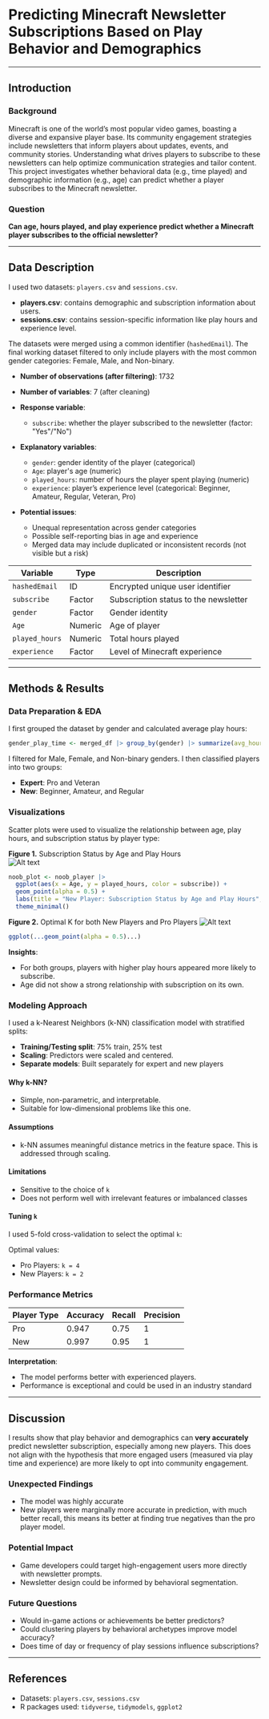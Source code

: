 # Predicting Minecraft Newsletter Subscriptions Based on Play Behavior and Demographics

---

## Introduction

### Background
Minecraft is one of the world’s most popular video games, boasting a diverse and expansive player base. Its community engagement strategies include newsletters that inform players about updates, events, and community stories. Understanding what drives players to subscribe to these newsletters can help optimize communication strategies and tailor content. This project investigates whether behavioral data (e.g., time played) and demographic information (e.g., age) can predict whether a player subscribes to the Minecraft newsletter.

### Question
**Can age, hours played, and play experience predict whether a Minecraft player subscribes to the official newsletter?**

---

## Data Description

I used two datasets: `players.csv` and `sessions.csv`.

- **players.csv**: contains demographic and subscription information about users.
- **sessions.csv**: contains session-specific information like play hours and experience level.

The datasets were merged using a common identifier (`hashedEmail`). The final working dataset filtered to only include players with the most common gender categories: Female, Male, and Non-binary.

- **Number of observations (after filtering)**: 1732  
- **Number of variables**: 7 (after cleaning)  
- **Response variable**:  
  - `subscribe`: whether the player subscribed to the newsletter (factor: "Yes"/"No")

- **Explanatory variables**:
  - `gender`: gender identity of the player (categorical)
  - `Age`: player's age (numeric)
  - `played_hours`: number of hours the player spent playing (numeric)
  - `experience`: player’s experience level (categorical: Beginner, Amateur, Regular, Veteran, Pro)

- **Potential issues**:
  - Unequal representation across gender categories
  - Possible self-reporting bias in age and experience
  - Merged data may include duplicated or inconsistent records (not visible but a risk)

| Variable        | Type      | Description                                       |
|----------------|-----------|---------------------------------------------------|
| `hashedEmail`   | ID        | Encrypted unique user identifier                  |
| `subscribe`     | Factor    | Subscription status to the newsletter             |
| `gender`        | Factor    | Gender identity                                   |
| `Age`           | Numeric   | Age of player                                     |
| `played_hours`  | Numeric   | Total hours played                                |
| `experience`    | Factor    | Level of Minecraft experience                     |

---

## Methods & Results

### Data Preparation & EDA

I first grouped the dataset by gender and calculated average play hours:

```r
gender_play_time <- merged_df |> group_by(gender) |> summarize(avg_hours = mean(played_hours))
```

I filtered for Male, Female, and Non-binary genders. I then classified players into two groups:
- **Expert**: Pro and Veteran
- **New**: Beginner, Amateur, and Regular

### Visualizations

Scatter plots were used to visualize the relationship between age, play hours, and subscription status by player type:

**Figure 1.** Subscription Status by Age and Play Hours  
![Alt text](played_hours_vs_age.svg)
```r
noob_plot <- noob_player |> 
  ggplot(aes(x = Age, y = played_hours, color = subscribe)) +
  geom_point(alpha = 0.5) +
  labs(title = "New Player: Subscription Status by Age and Play Hours", color = "Subscribed") +
  theme_minimal()
```

 **Figure 2.** Optimal K for both New Players and Pro Players
![Alt text](choose_k_img.svg)


```r
ggplot(...geom_point(alpha = 0.5)...)
```

**Insights**:
- For both groups, players with higher play hours appeared more likely to subscribe.
- Age did not show a strong relationship with subscription on its own.

### Modeling Approach

I used a k-Nearest Neighbors (k-NN) classification model with stratified splits:
- **Training/Testing split**: 75% train, 25% test
- **Scaling**: Predictors were scaled and centered.
- **Separate models**: Built separately for expert and new players

#### Why k-NN?
- Simple, non-parametric, and interpretable.
- Suitable for low-dimensional problems like this one.

#### Assumptions
- k-NN assumes meaningful distance metrics in the feature space. This is addressed through scaling.

#### Limitations
- Sensitive to the choice of `k`
- Does not perform well with irrelevant features or imbalanced classes

#### Tuning `k`

I used 5-fold cross-validation to select the optimal `k`:
 

Optimal values:
- Pro Players: `k = 4`
- New Players: `k = 2`

### Performance Metrics

| Player Type | Accuracy | Recall | Precision |
|-------------|----------|--------|-----------|
| Pro         | 0.947    | 0.75   | 1      |
| New         | 0.997    | 0.95   | 1      |

**Interpretation**:
- The model performs better with experienced players.
- Performance is exceptional and could be used in an industry standard

---

## Discussion

I results show that play behavior and demographics can **very accurately** predict newsletter subscription, especially among new players. This does not align with the hypothesis that more engaged users (measured via play time and experience) are more likely to opt into community engagement.

### Unexpected Findings
- The model was highly accurate
- New players were marginally more accurate in prediction, with much better recall, this means its better at finding true negatives than the pro player model.


### Potential Impact
- Game developers could target high-engagement users more directly with newsletter prompts.
- Newsletter design could be informed by behavioral segmentation.

### Future Questions
- Would in-game actions or achievements be better predictors?
- Could clustering players by behavioral archetypes improve model accuracy?
- Does time of day or frequency of play sessions influence subscriptions?

---

## References

- Datasets: `players.csv`, `sessions.csv`
- R packages used: `tidyverse`, `tidymodels`, `ggplot2`
